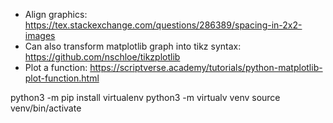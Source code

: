 - Align graphics: https://tex.stackexchange.com/questions/286389/spacing-in-2x2-images
- Can also transform matplotlib graph into tikz syntax: https://github.com/nschloe/tikzplotlib
- Plot a function: https://scriptverse.academy/tutorials/python-matplotlib-plot-function.html

python3 -m pip install virtualenv
python3 -m virtualv venv
source venv/bin/activate